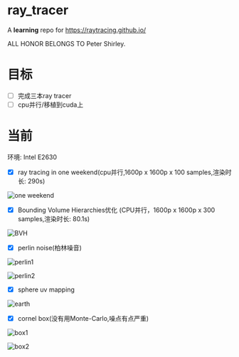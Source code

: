 # ray_tracer
A **learning** repo for https://raytracing.github.io/

ALL HONOR BELONGS TO Peter Shirley.

# 目标
- [ ] 完成三本ray tracer
- [ ] cpu并行/移植到cuda上

# 当前
环境: Intel E2630

- [x] ray tracing in one weekend(cpu并行,1600p x 1600p x 100 samples,渲染时长: 290s)

![one weekend](image/1.jpg)

- [x] Bounding Volume Hierarchies优化 (CPU并行，1600p x 1600p x 300 samples,渲染时长: 80.1s)

![BVH](image/2.jpg)

- [x] perlin noise(柏林噪音)

![perlin1](image/3.jpg)

![perlin2](image/4.jpg)

- [x] sphere uv mapping

![earth](image/5.jpg)

- [x] cornel box(没有用Monte-Carlo,噪点有点严重)

![box1](image/6.jpg)

![box2](image/7.jpg)
